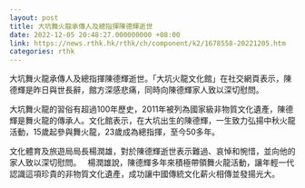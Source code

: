 ```yaml
---
layout: post
title: 大坑舞火龍承傳人及總指揮陳德輝逝世
date: 2022-12-05 20:48:27.000000000 +08:00
link: https://news.rthk.hk/rthk/ch/component/k2/1678558-20221205.htm
categories: rthk
---
```


大坑舞火龍承傳人及總指揮陳德輝逝世。「大坑火龍文化館」在社交網頁表示，陳德輝是昨日與世長辭，館方深感悲痛，同時向陳德輝家人致以深切慰問。

大坑舞火龍的習俗有超過100年歷史，2011年被列為國家級非物質文化遺產，陳德輝是舞火龍的傳承人。文化館表示，在大坑出生的陳德輝，一生致力弘揚中秋火龍活動，15歲起參與舞火龍，23歲成為總指揮，至今50多年。

文化體育及旅遊局局長楊潤雄，對於陳德輝逝世表示難過、哀悼和惋惜，並向他的家人致以深切慰問。
 
楊潤雄說，陳德輝多年來積極帶領舞火龍活動，讓年輕一代認識這項珍貴的非物質文化遺產，成功讓中國傳統文化薪火相傳並發揚光大。
